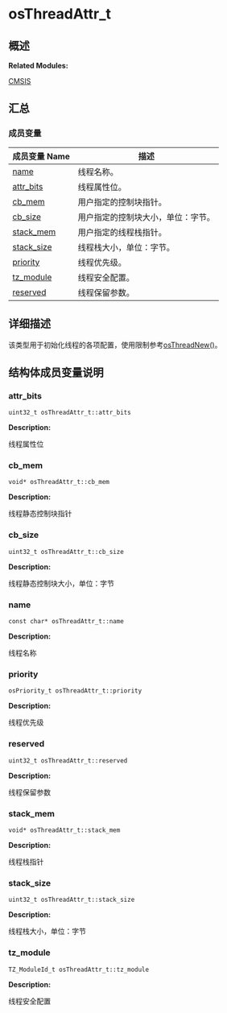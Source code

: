 # osThreadAttr_t


## **概述**

**Related Modules:**

[CMSIS](_c_m_s_i_s-_r_t_o_s.md)


## **汇总**


### 成员变量

  | 成员变量&nbsp;Name | 描述 | 
| -------- | -------- |
| [name](#name) | 线程名称。 | 
| [attr_bits](#attr_bits) | 线程属性位。 | 
| [cb_mem](#cb_mem) | 用户指定的控制块指针。 | 
| [cb_size](#cb_size) | 用户指定的控制块大小，单位：字节。 | 
| [stack_mem](#stack_mem) | 用户指定的线程栈指针。 | 
| [stack_size](#stack_size) | 线程栈大小，单位：字节。 | 
| [priority](#priority) | 线程优先级。 | 
| [tz_module](#tz_module) | 线程安全配置。 | 
| [reserved](#reserved) | 线程保留参数。 | 


## **详细描述**

该类型用于初始化线程的各项配置，使用限制参考[osThreadNew()](_c_m_s_i_s-_r_t_o_s.md#osthreadnew)。


## **结构体成员变量说明**


### attr_bits

  
```
uint32_t osThreadAttr_t::attr_bits
```

**Description:**

线程属性位


### cb_mem

  
```
void* osThreadAttr_t::cb_mem
```

**Description:**

线程静态控制块指针


### cb_size

  
```
uint32_t osThreadAttr_t::cb_size
```

**Description:**

线程静态控制块大小，单位：字节


### name

  
```
const char* osThreadAttr_t::name
```

**Description:**

线程名称


### priority

  
```
osPriority_t osThreadAttr_t::priority
```

**Description:**

线程优先级


### reserved

  
```
uint32_t osThreadAttr_t::reserved
```

**Description:**

线程保留参数


### stack_mem

  
```
void* osThreadAttr_t::stack_mem
```

**Description:**

线程栈指针


### stack_size

  
```
uint32_t osThreadAttr_t::stack_size
```

**Description:**

线程栈大小，单位：字节


### tz_module

  
```
TZ_ModuleId_t osThreadAttr_t::tz_module
```

**Description:**

线程安全配置
